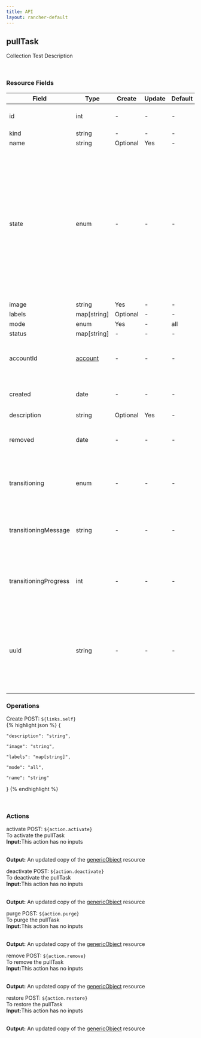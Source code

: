 ```yaml
---
title: API
layout: rancher-default
---
```


## pullTask

Collection Test Description

​
### Resource Fields

Field | Type | Create | Update | Default | Notes
---|---|---|---|---|---
id | int | - | - | - | The unique identifier for the pullTask
kind | string | - | - | - | 
name | string | Optional | Yes | - | 
state | enum | - | - | - | The current state of the pullTask. The options are [activating, active, deactivating, inactive, purged, purging, registering, removed, removing, requested, restoring, updating-active, updating-inactive].
image | string | Yes | - | - | 
labels | map[string] | Optional | - | - | 
mode | enum | Yes | - | all | 
status | map[string] | - | - | - | 
accountId | [account]({{site.baseurl}}/rancher/api/account/) | - | - | - | The unique identifier for the associated account
created | date | - | - | - | The date of when the pullTask was created.
description | string | Optional | Yes | - | 
removed | date | - | - | - | The date of when the pullTask was removed
transitioning | enum | - | - | - | Whether or not the pullTask is in a transitioning state
transitioningMessage | string | - | - | - | The message to show while in a transitioning state
transitioningProgress | int | - | - | - | The percentage remaining in the transitioning process of the pullTask
uuid | string | - | - | - | The universally unique identifier for the pullTask. This will always be unique across Rancher installations.





### Operations



<span class="action">
<span class="header">
Create
<span class="headerright">POST:  <code>${links.self}</code></span>
</span>
<div class="action-contents">
{% highlight json %} 
{

	"description": "string",

	"image": "string",

	"labels": "map[string]",

	"mode": "all",

	"name": "string"

} 
{% endhighlight %}
</div>
</span>












​
### Actions

<span class="action">
<span class="header">
activate
<span class="headerright">POST:  <code>${action.activate}</code></span>
</span>
<div class="action-contents">
To activate the pullTask
<br>

<span class="input">
<strong>Input:</strong>This action has no inputs
<br>

<br>
</span>

<span class="output"><strong>Output:</strong> An updated copy of the <a href="/rancher/api/genericObject/">genericObject</a> resource
</span>
</div>
</span>
</span>
</span>

<span class="action">
<span class="header">
deactivate
<span class="headerright">POST:  <code>${action.deactivate}</code></span>
</span>
<div class="action-contents">
To deactivate the pullTask
<br>

<span class="input">
<strong>Input:</strong>This action has no inputs
<br>

<br>
</span>

<span class="output"><strong>Output:</strong> An updated copy of the <a href="/rancher/api/genericObject/">genericObject</a> resource
</span>
</div>
</span>
</span>
</span>

<span class="action">
<span class="header">
purge
<span class="headerright">POST:  <code>${action.purge}</code></span>
</span>
<div class="action-contents">
To purge the pullTask
<br>

<span class="input">
<strong>Input:</strong>This action has no inputs
<br>

<br>
</span>

<span class="output"><strong>Output:</strong> An updated copy of the <a href="/rancher/api/genericObject/">genericObject</a> resource
</span>
</div>
</span>
</span>
</span>

<span class="action">
<span class="header">
remove
<span class="headerright">POST:  <code>${action.remove}</code></span>
</span>
<div class="action-contents">
To remove the pullTask
<br>

<span class="input">
<strong>Input:</strong>This action has no inputs
<br>

<br>
</span>

<span class="output"><strong>Output:</strong> An updated copy of the <a href="/rancher/api/genericObject/">genericObject</a> resource
</span>
</div>
</span>
</span>
</span>

<span class="action">
<span class="header">
restore
<span class="headerright">POST:  <code>${action.restore}</code></span>
</span>
<div class="action-contents">
To restore the pullTask
<br>

<span class="input">
<strong>Input:</strong>This action has no inputs
<br>

<br>
</span>

<span class="output"><strong>Output:</strong> An updated copy of the <a href="/rancher/api/genericObject/">genericObject</a> resource
</span>
</div>
</span>
</span>
</span>

